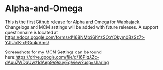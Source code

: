 # Alpha-and-Omega

This is the first Github release for Alpha and Omega for Wabbajack. Changelogs and MCM settings will be added with future releases. A support questionnaire is located at https://docs.google.com/forms/d/168NMb96hYzSObYOkymOBzSz7t-YJlUotK-x9Go4uVms/

Screenshots for my MCM Settings can be found here:https://drive.google.com/file/d/16PIqAZc-dAuuZWDqUw21dAep9A9suyEq/view?usp=sharing
